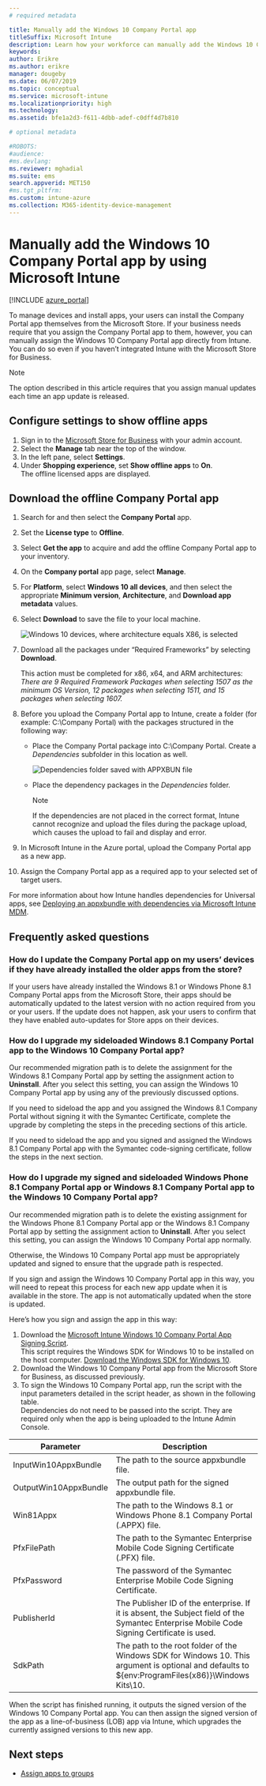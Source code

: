 ```yaml
---
# required metadata

title: Manually add the Windows 10 Company Portal app
titleSuffix: Microsoft Intune
description: Learn how your workforce can manually add the Windows 10 Company Portal app to their PC from the Microsoft Store.
keywords:
author: Erikre
ms.author: erikre
manager: dougeby
ms.date: 06/07/2019
ms.topic: conceptual
ms.service: microsoft-intune
ms.localizationpriority: high
ms.technology:
ms.assetid: bfe1a2d3-f611-4dbb-adef-c0dff4d7b810

# optional metadata

#ROBOTS:
#audience:
#ms.devlang:
ms.reviewer: mghadial
ms.suite: ems
search.appverid: MET150
#ms.tgt_pltfrm:
ms.custom: intune-azure
ms.collection: M365-identity-device-management
---
```


# Manually add the Windows 10 Company Portal app by using Microsoft Intune

[!INCLUDE [azure_portal](./includes/azure_portal.md)]

To manage devices and install apps, your users can install the Company Portal app themselves from the Microsoft Store. If your business needs require that you assign the Company Portal app to them, however, you can manually assign the Windows 10 Company Portal app directly from Intune. You can do so even if you haven’t integrated Intune with the Microsoft Store for Business.

 > [!NOTE]
 > The option described in this article requires that you assign manual updates each time an app update is released.

## Configure settings to show offline apps
1. Sign in to the [Microsoft Store for Business](https://www.microsoft.com/business-store) with your admin account.
2. Select the **Manage** tab near the top of the window.
3. In the left pane, select **Settings**.
4. Under **Shopping experience**, set **Show offline apps** to **On**.  
    The offline licensed apps are displayed.

## Download the offline Company Portal app
1. Search for and then select the **Company Portal** app.
2. Set the **License type** to **Offline**.
3. Select **Get the app** to acquire and add the offline Company Portal app to your inventory.
4. On the **Company portal** app page, select **Manage**.
5. For **Platform**, select **Windows 10 all devices**, and then select the appropriate **Minimum version**, **Architecture**, and **Download app metadata** values. 
6. Select **Download** to save the file to your local machine.

    ![Windows 10 devices, where architecture equals X86, is selected](./media/Win10CP-all-devices.png)

7. Download all the packages under “Required Frameworks” by selecting **Download**.  

    This action must be completed for x86, x64, and ARM architectures:<br> 
    *There are 9 Required Framework Packages when selecting 1507 as the minimum OS Version, 12 packages when selecting 1511, and 15 packages when selecting 1607.*

8. Before you upload the Company Portal app to Intune, create a folder (for example: C:\Company Portal) with the packages structured in the following way:
   - Place the Company Portal package into C:\Company Portal. Create a *Dependencies* subfolder in this location as well.  

     ![Dependencies folder saved with APPXBUN file](./media/Win10CP-Dependencies-save.png)

   - Place the dependency packages in the *Dependencies* folder. 

     > [!NOTE]
     > If the dependencies are not placed in the correct format, Intune cannot recognize and upload the files during the package upload, which causes the upload to fail and display and error.

9. In Microsoft Intune in the Azure portal, upload the Company Portal app as a new app. 
10. Assign the Company Portal app as a required app to your selected set of target users.  

For more information about how Intune handles dependencies for Universal apps, see [Deploying an appxbundle with dependencies via Microsoft Intune MDM](https://blogs.technet.microsoft.com/configmgrdogs/2016/11/30/deploying-an-appxbundle-with-dependencies-via-microsoft-intune-mdm/).  

## Frequently asked questions 
### How do I update the Company Portal app on my users’ devices if they have already installed the older apps from the store?
If your users have already installed the Windows 8.1 or Windows Phone 8.1 Company Portal apps from the Microsoft Store, their apps should be automatically updated to the latest version with no action required from you or your users. If the update does not happen, ask your users to confirm that they have enabled auto-updates for Store apps on their devices.   

### How do I upgrade my sideloaded Windows 8.1 Company Portal app to the Windows 10 Company Portal app?
Our recommended migration path is to delete the assignment for the Windows 8.1 Company Portal app by setting the assignment action to **Uninstall**. After you select this setting, you can assign the Windows 10 Company Portal app by using any of the previously discussed options.  

If you need to sideload the app and you assigned the Windows 8.1 Company Portal without signing it with the Symantec Certificate, complete the upgrade by completing the steps in the preceding sections of this article.

If you need to sideload the app and you signed and assigned the Windows 8.1 Company Portal app with the Symantec code-signing certificate, follow the steps in the next section.

### How do I upgrade my signed and sideloaded Windows Phone 8.1 Company Portal app or Windows 8.1 Company Portal app to the Windows 10 Company Portal app?
Our recommended migration path is to delete the existing assignment for the Windows Phone 8.1 Company Portal app or the Windows 8.1 Company Portal app by setting the assignment action to **Uninstall**. After you select this setting, you can assign the Windows 10 Company Portal app normally.  

Otherwise, the Windows 10 Company Portal app must be appropriately updated and signed to ensure that the upgrade path is respected.  

If you sign and assign the Windows 10 Company Portal app in this way, you will need to repeat this process for each new app update when it is available in the store. The app is not automatically updated when the store is updated.  

Here’s how you sign and assign the app in this way:

1. Download the [Microsoft Intune Windows 10 Company Portal App Signing Script](https://aka.ms/win10cpscript).  
    This script requires the Windows SDK for Windows 10 to be installed on the host computer. [Download the Windows SDK for Windows 10](https://go.microsoft.com/fwlink/?LinkId=619296).
2. Download the Windows 10 Company Portal app from the Microsoft Store for Business, as discussed previously.  
3. To sign the Windows 10 Company Portal app, run the script with the input parameters detailed in the script header, as shown in the following table.  
    Dependencies do not need to be passed into the script. They are required only when the app is being uploaded to the Intune Admin Console.

| Parameter |  Description  |
|---|---|
| InputWin10AppxBundle  |  The path to the source appxbundle file. |
| OutputWin10AppxBundle | The output path for the signed appxbundle file. 
| Win81Appx  | The path to the Windows 8.1 or Windows Phone 8.1 Company Portal (.APPX) file. |
| PfxFilePath  |  The path to the Symantec Enterprise Mobile Code Signing Certificate (.PFX) file.  |
| PfxPassword  | The password of the Symantec Enterprise Mobile Code Signing Certificate. |
| PublisherId | The Publisher ID of the enterprise. If it is absent, the Subject field of the Symantec Enterprise Mobile Code Signing Certificate is used. |
| SdkPath | The path to the root folder of the Windows SDK for Windows 10. This argument is optional and defaults to ${env:ProgramFiles(x86)}\Windows Kits\10.  |

When the script has finished running, it outputs the signed version of the Windows 10 Company Portal app. You can then assign the signed version of the app as a line-of-business (LOB) app via Intune, which upgrades the currently assigned versions to this new app.  

## Next steps

- [Assign apps to groups](apps-deploy.md)
